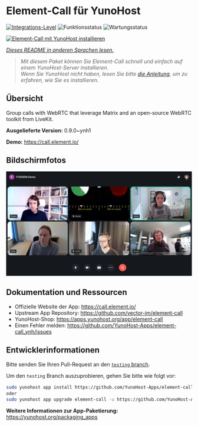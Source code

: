 <!--
N.B.: Diese README wurde automatisch von <https://github.com/YunoHost/apps/tree/master/tools/readme_generator> generiert.
Sie darf NICHT von Hand bearbeitet werden.
-->

# Element-Call für YunoHost

[![Integrations-Level](https://apps.yunohost.org/badge/integration/element-call)](https://ci-apps.yunohost.org/ci/apps/element-call/)
![Funktionsstatus](https://apps.yunohost.org/badge/state/element-call)
![Wartungsstatus](https://apps.yunohost.org/badge/maintained/element-call)

[![Element-Call mit YunoHost installieren](https://install-app.yunohost.org/install-with-yunohost.svg)](https://install-app.yunohost.org/?app=element-call)

*[Dieses README in anderen Sprachen lesen.](./ALL_README.md)*

> *Mit diesem Paket können Sie Element-Call schnell und einfach auf einem YunoHost-Server installieren.*  
> *Wenn Sie YunoHost nicht haben, lesen Sie bitte [die Anleitung](https://yunohost.org/install), um zu erfahren, wie Sie es installieren.*

## Übersicht

Group calls with WebRTC that leverage Matrix and an open-source WebRTC toolkit from LiveKit.


**Ausgelieferte Version:** 0.9.0~ynh1

**Demo:** <https://call.element.io/>

## Bildschirmfotos

![Bildschirmfotos von Element-Call](./doc/screenshots/screenshot.jpg)

## Dokumentation und Ressourcen

- Offizielle Website der App: <https://call.element.io/>
- Upstream App Repository: <https://github.com/vector-im/element-call>
- YunoHost-Shop: <https://apps.yunohost.org/app/element-call>
- Einen Fehler melden: <https://github.com/YunoHost-Apps/element-call_ynh/issues>

## Entwicklerinformationen

Bitte senden Sie Ihren Pull-Request an den [`testing` branch](https://github.com/YunoHost-Apps/element-call_ynh/tree/testing).

Um den `testing` Branch auszuprobieren, gehen Sie bitte wie folgt vor:

```bash
sudo yunohost app install https://github.com/YunoHost-Apps/element-call_ynh/tree/testing --debug
oder
sudo yunohost app upgrade element-call -u https://github.com/YunoHost-Apps/element-call_ynh/tree/testing --debug
```

**Weitere Informationen zur App-Paketierung:** <https://yunohost.org/packaging_apps>
